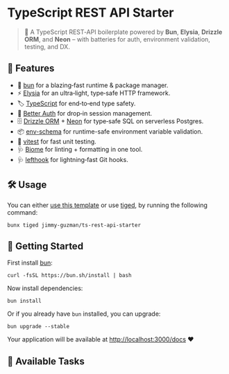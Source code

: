 # TypeScript REST API Starter

> 🚀 A TypeScript REST‑API boilerplate powered by **Bun**, **Elysia**, **Drizzle ORM**, and **Neon** – with batteries for auth, environment validation, testing, and DX.

## 🐣 Features

- 🍞 [bun][bun] for a blazing‑fast runtime & package manager.
- ⚡️ [Elysia][elysia] for an ultra‑light, type‑safe HTTP framework.
- 🏷️ [TypeScript][typescript] for end‑to‑end type safety.
- 🔐 [Better Auth][better-auth] for drop‑in session management.
- 🗄️ [Drizzle ORM][drizzle] + [Neon][neon] for type‑safe SQL on serverless Postgres.
- 📦 [env-schema][env-schema] for runtime-safe environment variable validation.
- 🧪 [vitest][vitest] for fast unit testing.
- 🩺 [Biome][biome] for linting + formatting in one tool.
- 🩺 [lefthook][lefthook] for lightning‑fast Git hooks.

## 🛠️ Usage

You can either [use this template](https://github.com/jimmy-guzman/ts-rest-api-starter/generate) or use [tiged](https://github.com/tiged/tiged), by running the following command:

```
bunx tiged jimmy-guzman/ts-rest-api-starter
```

## 🏁 Getting Started

First install [bun](https://bun.sh/docs/installation):

```
curl -fsSL https://bun.sh/install | bash
```

Now install dependencies:

```
bun install
```

Or if you already have `bun` installed, you can upgrade:

```
bun upgrade --stable
```

Your application will be available at [http://localhost:3000/docs](http://localhost:3000/docs) ❤️

## 🧞 Available Tasks

<!-- references start -->

[bun]: https://bun.sh
[elysia]: https://elysiajs.com
[typescript]: https://www.typescriptlang.org
[better-auth]: https://www.better-auth.com
[drizzle]: https://orm.drizzle.team
[neon]: https://neon.tech
[vitest]: https://vitest.dev
[biome]: https://biomejs.dev
[lefthook]: https://github.com/evilmartians/lefthook
[env-schema]: https://github.com/fastify/env-schema

<!-- references end -->
